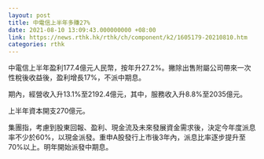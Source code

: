 ```yaml
---
layout: post
title: 中電信上半年多賺27%
date: 2021-08-10 13:09:43.000000000 +08:00
link: https://news.rthk.hk/rthk/ch/component/k2/1605179-20210810.htm
categories: rthk
---
```


中電信上半年盈利177.4億元人民幣，按年升27.2%。撇除出售附屬公司帶來一次性稅後收益後，盈利增長17%，不派中期息。

期內，經營收入升13.1%至2192.4億元，其中，服務收入升8.8%至2035億元。

上半年資本開支270億元。

集團指，考慮到股東回報、盈利、現金流及未來發展資金需求後，決定今年度派息率不少於60%，以現金派發。重申A股發行上市後3年內，派息比率逐步提升至70%以上。明年開始派發中期息。
